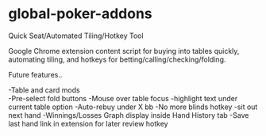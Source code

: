 # global-poker-addons
Quick Seat/Automated Tiling/Hotkey Tool

Google Chrome extension content script for buying into tables quickly, automating tiling, and hotkeys for betting/calling/checking/folding.

Future features..

-Table and card mods                                                                                                                  
-Pre-select fold buttons
-Mouse over table focus
  -highlight text under current table option
-Auto-rebuy under X bb 
-No more blinds hotkey
  -sit out next hand
-Winnings/Losses Graph display inside Hand History tab
-Save last hand link in extension for later review hotkey
